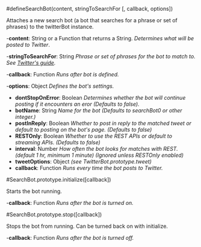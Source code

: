#defineSearchBot(content, stringToSearchFor [, callback, options])

Attaches a new search bot (a bot that searches for a phrase or set of phrases) to the twitterBot instance.

-**content**: String or a Function that returns a String. _Determines what will be posted to Twitter_.

-**stringToSearchFor**: String _Phrase or set of phrases for the bot to match to. See [Twitter's guide](https://dev.twitter.com/streaming/overview/request-parameters#track)._

-**callback**: Function
_Runs after bot is defined._

-**options**: Object _Defines the bot's settings._
  * **dontStopOnError**: Boolean _Determines whether the bot will continue posting if it encounters an eror (Defaults to false)._
  * **botName**: String _Name for the bot (Defaults to searchBot0 or other integer.)_
  * **postInReply**: Boolean _Whether to post in reply to the matched tweet or default to posting on the bot's page. (Defaults to false)_
  * **RESTOnly**: Boolean  _Whether to use the REST APIs or default to streaming APIs. (Defaults to false)_
  * **interval**: Number _How often the bot looks for matches with REST. (default 1 hr, minimum 1 minute) (Ignored unless RESTOnly enabled)_
  * **tweetOptions**: Object _(see TwitterBot.prototype.tweet)_
  * **callback**: Function _Runs every time the bot posts to Twitter._
  
#SearchBot.prototype.initialize([callback])
  
Starts the bot running. 
  
-**callback**: Function _Runs after the bot is turned on._
  
#SearchBot.prototype.stop([callback])
  
Stops the bot from running. Can be turned back on with initialize.

-**callback**: Function _Runs after the bot is turned off._
